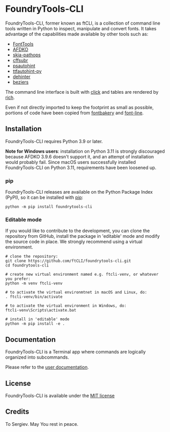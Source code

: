 # FoundryTools-CLI
FoundryTools-CLI, former known as ftCLI, is a collection of command line tools written in Python to inspect, manipulate
and convert fonts. It takes advantage of the capabilities made available by other tools such as:

* [FontTools](https://github.com/fonttools/fonttools)
* [AFDKO](https://github.com/adobe-type-tools/afdko)
* [skia-pathops](https://github.com/fonttools/skia-pathops)
* [cffsubr](https://github.com/adobe-type-tools/cffsubr)
* [psautohint](https://github.com/adobe-type-tools/psautohint)
* [ttfautohint-py](https://github.com/fonttools/ttfautohint-py)
* [dehinter](https://github.com/source-foundry/dehinter)
* [beziers](https://github.com/simoncozens/beziers.py)

The command line interface is built with [click](https://github.com/pallets/click/) and tables are rendered by
[rich](https://github.com/Textualize/rich).

Even if not directly imported to keep the footprint as small as possible, portions of code have been copied from
[fontbakery](https://github.com/googlefonts/fontbakery) and [font-line](https://github.com/source-foundry/font-line).

## Installation
FoundryTools-CLI requires Python 3.9 or later.

**Note for Windows users**: installation on Python 3.11 is strongly discouraged because AFDKO 3.9.6 doesn't support
it, and an attempt of installation would probably fail. Since macOS users successfully installed FoundryTools-CLI on
Python 3.11, requirements have been loosened up.

### pip
FoundryTools-CLI releases are available on the Python Package Index (PyPI), so it can be installed with
[pip](https://pip.pypa.io/):

    python -m pip install foundrytools-cli

### Editable mode
If you would like to contribute to the development, you can clone the repository from GitHub, install the package in
'editable' mode and modify the source code in place. We strongly recommend using a virtual environment.

    # clone the repository:
    git clone https://github.com/ftCLI/foundrytools-cli.git
    cd foundrytools-cli

    # create new virtual environment named e.g. ftcli-venv, or whatever you prefer:
    python -m venv ftcli-venv
    
    # to activate the virtual environmtnet in macOS and Linux, do:
    . ftcli-venv/bin/activate
    
    # to activate the virtual environment in Windows, do:
    ftcli-venv\Scripts\activate.bat
    
    # install in 'editable' mode
    python -m pip install -e .

## Documentation
FoundryTools-CLI is a Terminal app where commands are logically organized into subcommands.

Please refer to the [user documentation](https://ftcli.github.io/FoundryTools-CLI/).

## License
FoundryTools-CLI is available under the [MIT license](LICENSE)

## Credits
To Sergiev. May You rest in peace.



